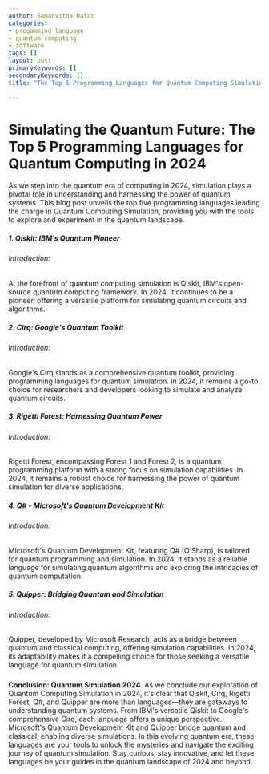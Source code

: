 ```yaml
---
author: Samanvitha Datar
categories: 
- progamming language
- quantum computing
- software
tags: []
layout: post
primaryKeywords: []
secondaryKeywords: []
title: "The Top 5 Programming Languages for Quantum Computing Simulation in 2024"

---
```

# Simulating the Quantum Future: The Top 5 Programming Languages for Quantum Computing in 2024
As we step into the quantum era of computing in 2024, simulation plays a pivotal role in understanding and harnessing the power of quantum systems. This blog post unveils the top five programming languages leading the charge in Quantum Computing Simulation, providing you with the tools to explore and experiment in the quantum landscape.
##### 1. Qiskit: IBM's Quantum Pioneer
###### Introduction:
At the forefront of quantum computing simulation is Qiskit, IBM's open-source quantum computing framework. In 2024, it continues to be a pioneer, offering a versatile platform for simulating quantum circuits and algorithms.
##### 2. Cirq: Google's Quantum Toolkit
###### Introduction:
Google's Cirq stands as a comprehensive quantum toolkit, providing programming languages for quantum simulation. In 2024, it remains a go-to choice for researchers and developers looking to simulate and analyze quantum circuits.
##### 3. Rigetti Forest: Harnessing Quantum Power
###### Introduction:
Rigetti Forest, encompassing Forest 1 and Forest 2, is a quantum programming platform with a strong focus on simulation capabilities. In 2024, it remains a robust choice for harnessing the power of quantum simulation for diverse applications.
##### 4. Q# - Microsoft's Quantum Development Kit
###### Introduction:
Microsoft's Quantum Development Kit, featuring Q# (Q Sharp), is tailored for quantum programming and simulation. In 2024, it stands as a reliable language for simulating quantum algorithms and exploring the intricacies of quantum computation.
##### 5. Quipper: Bridging Quantum and Simulation
###### Introduction:
Quipper, developed by Microsoft Research, acts as a bridge between quantum and classical computing, offering simulation capabilities. In 2024, its adaptability makes it a compelling choice for those seeking a versatile language for quantum simulation.
### 
**Conclusion: Quantum Simulation 2024**&nbsp;
As we conclude our exploration of Quantum Computing Simulation in 2024, it's clear that Qiskit, Cirq, Rigetti Forest, Q#, and Quipper are more than languages—they are gateways to understanding quantum systems. From IBM's versatile Qiskit to Google's comprehensive Cirq, each language offers a unique perspective. Microsoft's Quantum Development Kit and Quipper bridge quantum and classical, enabling diverse simulations. In this evolving quantum era, these languages are your tools to unlock the mysteries and navigate the exciting journey of quantum simulation. Stay curious, stay innovative, and let these languages be your guides in the quantum landscape of 2024 and beyond.&nbsp;
